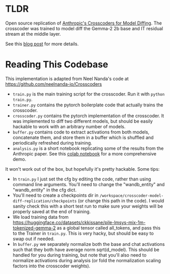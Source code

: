 # TLDR

Open source replication of [Anthropic's Crosscoders for Model Diffing](https://transformer-circuits.pub/2024/crosscoders/index.html#model-diffing).
The crosscoder was trained to model diff the Gemma-2 2b base and IT residual stream at the middle layer.

See this [blog post](https://www.lesswrong.com/posts/srt6JXsRMtmqAJavD/open-source-replication-of-anthropic-s-crosscoder-paper-for) for more details.

# Reading This Codebase

This implementation is adapted from Neel Nanda's code at https://github.com/neelnanda-io/Crosscoders

* `train.py` is the main training script for the crosscoder. Run it with `python train.py`.
* `trainer.py` contains the pytorch boilerplate code that actually trains the crosscoder.
* `crosscoder.py` contains the pytorch implementation of the crosscoder. It was implemented to diff two different models, but should be easily hackable to work with an arbitrary number of models.
* `buffer.py` contains code to extract activations from both models, concatenate them, and store them in a buffer which is shuffled and periodically refreshed during training.
* `analysis.py` is a short notebook replicating some of the results from the Anthropic paper. See this [colab notebook](https://colab.research.google.com/drive/124ODki4dUjfi21nuZPHRySALx9I74YHj?usp=sharing) for a more comprehensive demo.

It won't work out of the box, but hopefully it's pretty hackable. Some tips:
* In `train.py` I just set the cfg by editing the code, rather than using command line arguments. You'll need to change the "wandb_entity" and "wandb_entity" in the cfg dict.
* You'll need to create a checkpoints dir in `/workspace/crosscoder-model-diff-replication/checkpoints` (or change this path in the code). I would sanity check this with a short test run to make sure your weights will be properly saved at the end of training.
* We load training data from https://huggingface.co/datasets/ckkissane/pile-lmsys-mix-1m-tokenized-gemma-2 as a global tensor called all_tokens, and pass this to the Trainer in `train.py`. This is very hacky, but should be easy to swap out if needed.
* In `buffer.py` we separately normalize both the base and chat activations such that they both have average norm sqrt(d_model). This should be handled for you during training, but note that you'll also need to normalize activations during analysis (or fold the normalization scaling factors into the crosscoder weights).
